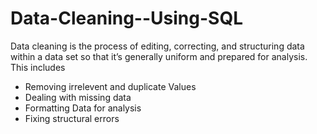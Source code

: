 # Data-Cleaning--Using-SQL

  Data cleaning is the process of editing, correcting, and structuring data within a data set so that it’s generally uniform and prepared for analysis.
  This includes
  - Removing irrelevent and duplicate Values
  - Dealing with missing data
  - Formatting Data for analysis
  - Fixing structural errors

